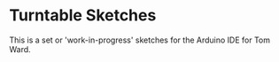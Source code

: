 # Turntable Sketches 
This is a set or 'work-in-progress' sketches for the Arduino IDE for Tom Ward.  
